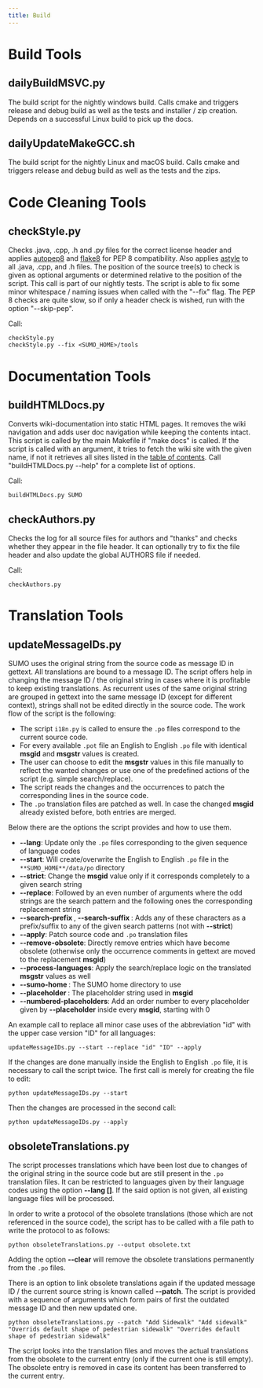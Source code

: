 ```yaml
---
title: Build
---
```


# Build Tools

## dailyBuildMSVC.py

The build script for the nightly windows build. Calls cmake and triggers
release and debug build as well as the tests and installer / zip
creation. Depends on a successful Linux build to pick up the docs.

## dailyUpdateMakeGCC.sh

The build script for the nightly Linux and macOS build. Calls cmake and
triggers release and debug build as well as the tests and the zips.

# Code Cleaning Tools

## checkStyle.py

Checks .java, .cpp, .h and .py files for the correct license header and
applies [autopep8](https://github.com/hhatto/autopep8) and
[flake8](https://github.com/PyCQA/flake8) for PEP 8 compatibility. Also
applies [astyle](https://astyle.sourceforge.net/) to all .java, .cpp, and
.h files. The position of the source tree(s) to check is given as
optional arguments or determined relative to the position of the script.
This call is part of our nightly tests. The script is able to fix some
minor whitespace / naming issues when called with the "--fix" flag. The
PEP 8 checks are quite slow, so if only a header check is wished, run
with the option "--skip-pep".

Call:

```
checkStyle.py
checkStyle.py --fix <SUMO_HOME>/tools
```

# Documentation Tools

## buildHTMLDocs.py

Converts wiki-documentation into static HTML pages. It removes the wiki
navigation and adds user doc navigation while keeping the contents
intact. This script is called by the main Makefile if "make docs" is
called. If the script is called with an argument, it tries to fetch the
wiki site with the given name, if not it retrieves all sites listed in
the [table of contents](../index.md). Call
"buildHTMLDocs.py --help" for a complete list of options.

Call:

```
buildHTMLDocs.py SUMO
```

## checkAuthors.py

Checks the log for all source files for authors and "thanks" and checks
whether they appear in the file header. It can optionally try to fix the
file header and also update the global AUTHORS file if needed.

Call:

```
checkAuthors.py
```

# Translation Tools

## updateMessageIDs.py

SUMO uses the original string from the source code as message ID in gettext. 
All translations are bound to a message ID. The script offers help in changing 
the message ID / the original string in cases where it is profitable to keep 
existing translations. As recurrent uses of the same original string are 
grouped in gettext into the same message ID (except for different context), 
strings shall not be edited directly in the source code. The work flow of the 
script is the following:

- The script `i18n.py` is called to ensure the `.po` files correspond to the current source code.
- For every available `.pot` file an English to English `.po` file with identical **msgid** and **msgstr** values  is created.
- The user can choose to edit the **msgstr** values in this file manually to reflect the wanted changes or use one of the predefined actions of the script (e.g. simple search/replace).
- The script reads the changes and the occurrences to patch the corresponding lines in the source code.
- The `.po` translation files are patched as well. In case the changed **msgid** already existed before, both entries are merged.

Below there are the options the script provides and how to use them.

- **--lang**: Update only the `.po` files corresponding to the given sequence of language codes
- **--start**: Will create/overwrite the English to English `.po` file in the `**SUMO_HOME**/data/po` directory
- **--strict**: Change the **msgid** value only if it corresponds completely to a given search string
- **--replace**: Followed by an even number of arguments where the odd strings are the search pattern and the following ones the corresponding replacement string
- **--search-prefix <characters>**, **--search-suffix <characters>**: Adds any of these characters as a prefix/suffix to any of the given search patterns (not with **--strict**)
- **--apply**: Patch source code and `.po` translation files
- **--remove-obsolete**: Directly remove entries which have become obsolete (otherwise only the occurrence comments in gettext are moved to the replacement **msgid**)
- **--process-languages**: Apply the search/replace logic on the translated **msgstr** values as well
- **--sumo-home <home>**: The SUMO home directory to use
- **--placeholder <placeholder>**: The placeholder string used in **msgid**
- **--numbered-placeholders**: Add an order number to every placeholder given by **--placeholder** inside every **msgid**, starting with 0

An example call to replace all minor case uses of the abbreviation "id" with the upper case version "ID" for all languages:

```
updateMessageIDs.py --start --replace "id" "ID" --apply
```

If the changes are done manually inside the English to English `.po` file, it is necessary to call the script twice. The first call is merely for creating the file to edit:

```
python updateMessageIDs.py --start
```

Then the changes are processed in the second call:

```
python updateMessageIDs.py --apply
```

## obsoleteTranslations.py

The script processes translations which have been lost due to changes of the original string in 
the source code but are still present in the `.po` translation files. It can be restricted to languages given by their language codes 
using the option **--lang <langCode1> [<langCode2>]**. If the said option is not given, all existing language files will be processed.

In order to write a protocol of the obsolete translations (those which are not referenced in the source code),
the script has to be called with a file path to write the protocol to as follows:
```
python obsoleteTranslations.py --output obsolete.txt
```
Adding the option **--clear** will remove the obsolete translations permanently from the `.po` files. 

There is an option to link obsolete translations again if the updated message ID / the current source string is known called **--patch**.
The script is provided with a sequence of arguments which form pairs of first the outdated message ID and then new updated one.
```
python obsoleteTranslations.py --patch "Add Sidewalk" "Add sidewalk" "Overrids default shape of pedestrian sidewalk" "Overrides default shape of pedestrian sidewalk"
```
The script looks into the translation files and moves the actual translations from the obsolete to the current entry (only if the current one is still empty). The obsolete entry 
is removed in case its content has been transferred to the current entry.
